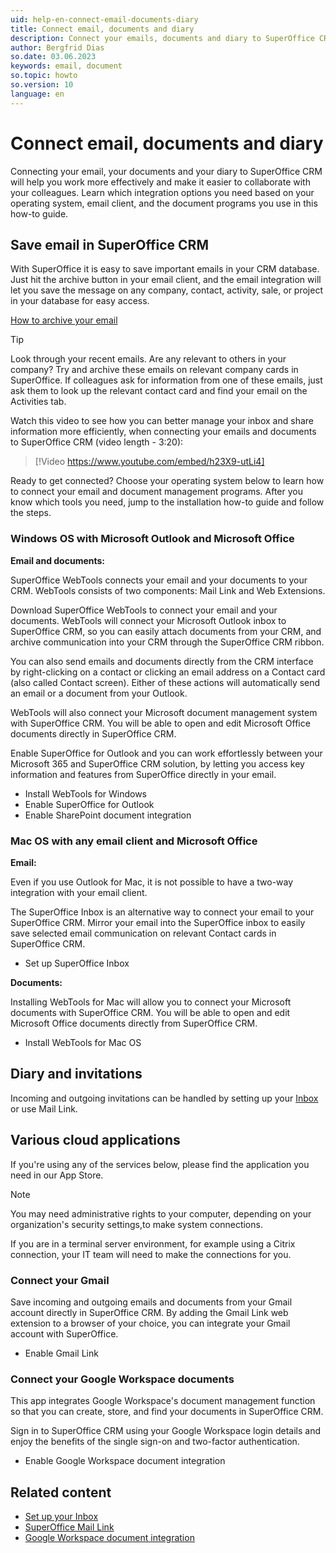 ```yaml
---
uid: help-en-connect-email-documents-diary
title: Connect email, documents and diary
description: Connect your emails, documents and diary to SuperOffice CRM.
author: Bergfrid Dias
so.date: 03.06.2023
keywords: email, document
so.topic: howto
so.version: 10
language: en
---
```


# Connect email, documents and diary

Connecting your email, your documents and your diary to SuperOffice CRM will help you work more effectively and make it easier to collaborate with your colleagues. Learn which integration options you need based on your operating system, email client, and the document programs you use in this how-to guide.

## Save email in SuperOffice CRM

With SuperOffice it is easy to save important emails in your CRM database. Just hit the archive button in your email client, and the email integration will let you save the message on any company, contact, activity, sale, or project in your database for easy access.

[How to archive your email][1]

> [!TIP]
> Look through your recent emails. Are any relevant to others in your company? Try and archive these emails on relevant company cards in SuperOffice. If colleagues ask for information from one of these emails, just ask them to look up the relevant contact card and find your email on the Activities tab.

Watch this video to see how you can better manage your inbox and share information more efficiently, when connecting your emails and documents to SuperOffice CRM (video length - 3:20):

<!-- markdownlint-disable-next-line MD034 DOCSMD007 -->
> [!Video https://www.youtube.com/embed/h23X9-utLi4]

Ready to get connected? Choose your operating system below to learn how to connect your email and document management programs. After you know which tools you need, jump to the installation how-to guide and follow the steps.

### Windows OS with Microsoft Outlook and Microsoft Office

**Email and documents:**

SuperOffice WebTools connects your email and your documents to your CRM. WebTools consists of two components: Mail Link and Web Extensions.

Download SuperOffice WebTools to connect your email and your documents. WebTools will connect your Microsoft Outlook inbox to SuperOffice CRM, so you can easily attach documents from your CRM, and archive communication into your CRM through the SuperOffice CRM ribbon.

You can also send emails and documents directly from the CRM interface by right-clicking on a contact or clicking an email address on a Contact card (also called Contact screen). Either of these actions will automatically send an email or a document from your Outlook.

WebTools will also connect your Microsoft document management system with SuperOffice CRM. You will be able to open and edit Microsoft Office documents directly in SuperOffice CRM.

Enable SuperOffice for Outlook and you can work effortlessly between your Microsoft 365 and SuperOffice CRM solution, by letting you access key information and features from SuperOffice directly in your email.

* Install WebTools for Windows
* Enable SuperOffice for Outlook
* Enable SharePoint document integration

### Mac OS with any email client and Microsoft Office

**Email:**

Even if you use Outlook for Mac, it is not possible to have a two-way integration with your email client.

The SuperOffice Inbox is an alternative way to connect your email to your SuperOffice CRM. Mirror your email into the SuperOffice inbox to easily save selected email communication on relevant Contact cards in SuperOffice CRM.

* Set up SuperOffice Inbox

**Documents:**

Installing WebTools for Mac will allow you to connect your Microsoft documents with SuperOffice CRM. You will be able to open and edit Microsoft Office documents directly from SuperOffice CRM.

* Install WebTools for Mac OS

## Diary and invitations

Incoming and outgoing invitations can be handled by setting up your [Inbox][4] or use Mail Link.

## Various cloud applications

If you're using any of the services below, please find the application you need in our App Store.

> [!NOTE]
> You may need administrative rights to your computer, depending on your organization's security settings,to make system connections.
>
> If you are in a terminal server environment, for example using a Citrix connection, your IT team will need to make the connections for you.

### Connect your Gmail

Save incoming and outgoing emails and documents from your Gmail account directly in SuperOffice CRM. By adding the Gmail Link web extension to a browser of your choice, you can integrate your Gmail account with SuperOffice.

* Enable Gmail Link

### Connect your Google Workspace documents

This app integrates Google Workspace's document management function so that you can create, store, and find your documents in SuperOffice CRM.

Sign in to SuperOffice CRM using your Google Workspace login details and enjoy the benefits of the single sign-on and two-factor authentication.

* Enable Google Workspace document integration

## Related content

* [Set up your Inbox][4]
* [SuperOffice Mail Link][2]
* [Google Workspace document integration][3]

<!-- Referenced links -->
[1]: ../../email/inbox/learn/archive.md
[2]: ../../email/mail-link/index.md
[3]: ../../document/cloud/g-suite/index.md
[4]: ../../email/inbox/learn/index.md

<!-- Referenced images -->
